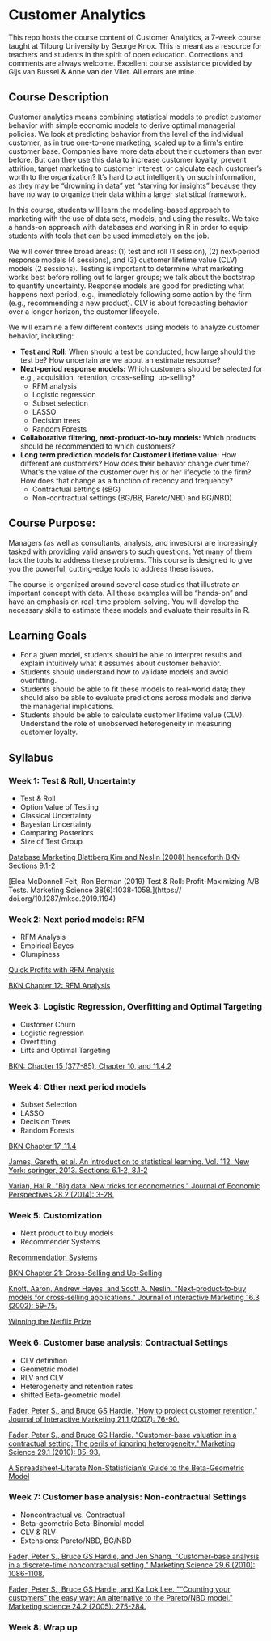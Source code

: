 # Customer Analytics

This repo hosts the course content of Customer Analytics, a 7-week course taught at Tilburg University by George Knox.  This is meant as a resource for teachers and students in the spirit of open education.  Corrections and comments are always welcome.  Excellent course assistance provided by Gijs van Bussel & Anne van der Vliet.  All errors are mine.  

## Course Description

Customer analytics means combining statistical models to predict customer behavior with simple economic models to derive optimal managerial policies. We look at predicting behavior from the level of the individual customer, as in true one-to-one marketing, scaled up to a firm's entire customer base. Companies have more data about their customers than ever before. But can they use this data to increase customer loyalty, prevent attrition, target marketing to customer interest, or calculate each customer’s worth to the organization?  It’s hard to act intelligently on such information, as they may be “drowning in data” yet “starving for insights” because they have no way to organize their data within a larger statistical framework. 

In this course, students will learn the modeling-based approach to marketing with the use of data sets, models, and using the results. We take a hands-on approach with databases and working in R in order to equip students with tools that can be used immediately on the job.

We will cover three broad areas: (1) test and roll (1 session), (2) next-period response models (4 sessions), and (3) customer lifetime value (CLV) models (2 sessions). Testing is important to determine what marketing works best before rolling out to larger groups; we talk about the bootstrap to quantify uncertainty. Response models are good for predicting what happens next period, e.g., immediately following some action by the firm (e.g., recommending a new product). CLV is about forecasting behavior over a longer horizon, the customer lifecycle.

We will examine a few different contexts using models to analyze customer behavior, including:

* **Test and Roll:** When should a test be conducted, how large should the test be?  How uncertain are we about an estimate response?
* **Next-period response models:** Which customers should be selected for e.g., acquisition, retention, cross-selling, up-selling?
  - RFM analysis
  - Logistic regression
  - Subset selection
  - LASSO
  - Decision trees
  - Random Forests
* **Collaborative filtering, next-product-to-buy models:** Which products should be recommended to which customers?
* **Long term prediction models for Customer Lifetime value:** How different are customers? How does their behavior change over time? What's the value of the customer over his or her lifecycle to the firm?  How does that change as a function of recency and frequency?  
  - Contractual settings (sBG)
  - Non-contractual settings (BG/BB, Pareto/NBD and BG/NBD)
 

## Course Purpose:

Managers (as well as consultants, analysts, and investors) are increasingly tasked with providing valid answers to such questions. Yet many of them lack the tools to address these problems. This course is designed to give you the powerful, cutting-edge tools to address these issues.

The course is organized around several case studies that illustrate an important concept with data. All these examples will be “hands-on” and have an emphasis on real-time problem-solving. You will develop the necessary skills to estimate these models and evaluate their results in R. 

## Learning Goals

* For a given model, students should be able to interpret results and explain intuitively what it assumes about customer behavior.
* Students should understand how to validate models and avoid overfitting.
* Students should be able to fit these models to real-world data; they should also be able to evaluate predictions across models and derive the managerial implications.
* Students should be able to calculate customer lifetime value (CLV).
Understand the role of unobserved heterogeneity in measuring customer loyalty.

## Syllabus

### Week 1: Test & Roll, Uncertainty

* Test & Roll
* Option Value of Testing
* Classical Uncertainty
* Bayesian Uncertainty
* Comparing Posteriors
* Size of Test Group

[Database Marketing Blattberg Kim and Neslin (2008) henceforth BKN Sections 9.1-2](http://link.springer.com/book/10.1007%2F978-0-387-72579-6)

[Elea McDonnell Feit, Ron Berman (2019) Test & Roll: Profit-Maximizing A/B Tests. Marketing Science 38(6):1038-1058.](https://
doi.org/10.1287/mksc.2019.1194)

### Week 2: Next period models: RFM

* RFM Analysis
* Empirical Bayes
* Clumpiness

[Quick Profits with RFM Analysis](http://www.dbmarketing.com/articles/Art149.htm)

[BKN Chapter 12: RFM Analysis](http://link.springer.com/book/10.1007%2F978-0-387-72579-6)

### Week 3: Logistic Regression, Overfitting and Optimal Targeting

* Customer Churn
* Logistic regression
* Overfitting
* Lifts and Optimal Targeting

[BKN: Chapter 15 (377-85), Chapter 10, and 11.4.2](http://link.springer.com/book/10.1007%2F978-0-387-72579-6)


### Week 4: Other next period models

* Subset Selection
* LASSO
* Decision Trees
* Random Forests


[BKN Chapter 17, 11.4](https://link.springer.com/book/10.1007%2F978-0-387-72579-6)

[James, Gareth, et al. An introduction to statistical learning. Vol. 112. New York: springer, 2013. Sections: 6.1-2, 8.1-2](https://web.stanford.edu/~hastie/ISLR2/ISLRv2_website.pdf)

[Varian, Hal R. "Big data: New tricks for econometrics." Journal of Economic Perspectives 28.2 (2014): 3-28.](https://pubs.aeaweb.org/doi/pdf/10.1257/jep.28.2.3)

### Week 5: Customization

* Next product to buy models
* Recommender Systems

[Recommendation Systems](http://infolab.stanford.edu/~ullman/mmds/ch9.pdf)

[BKN Chapter 21: Cross-Selling and Up-Selling](https://link.springer.com/chapter/10.1007/978-0-387-72579-6_21)

[Knott, Aaron, Andrew Hayes, and Scott A. Neslin. "Next‐product‐to‐buy models for cross‐selling applications." Journal of interactive Marketing 16.3 (2002): 59-75.](https://doi.org/10.1002/dir.10038)

[Winning the Netflix Prize](https://youtu.be/ImpV70uLxyw)

### Week 6: Customer base analysis: Contractual Settings

* CLV definition
* Geometric model
* RLV and CLV
* Heterogeneity and retention rates
* shifted Beta-geometric model

[Fader, Peter S., and Bruce GS Hardie. "How to project customer retention." Journal of Interactive Marketing 21.1 (2007): 76-90.](https://faculty.wharton.upenn.edu/wp-content/uploads/2012/04/Fader_hardie_jim_07.pdf)

[Fader, Peter S., and Bruce GS Hardie. "Customer-base valuation in a contractual setting: The perils of ignoring heterogeneity." Marketing Science 29.1 (2010): 85-93.](https://doi.org/10.1287/mksc.1080.0482)

[A Spreadsheet-Literate Non-Statistician’s Guide to the Beta-Geometric Model](http://www.brucehardie.com/notes/032/)


### Week 7: Customer base analysis: Non-contractual Settings

* Noncontractual vs. Contractual
* Beta-geometric Beta-Binomial model
* CLV & RLV
* Extensions: Pareto/NBD, BG/NBD


[Fader, Peter S., Bruce GS Hardie, and Jen Shang. "Customer-base analysis in a discrete-time noncontractual setting." Marketing Science 29.6 (2010): 1086-1108.](https://doi.org/10.1287/mksc.1100.0580)

[Fader, Peter S., Bruce GS Hardie, and Ka Lok Lee. "“Counting your customers” the easy way: An alternative to the Pareto/NBD model." Marketing science 24.2 (2005): 275-284.](http://brucehardie.com/papers/018/fader_et_al_mksc_05.pdf)



### Week 8: Wrap up

